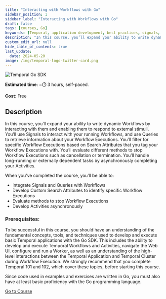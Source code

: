 ```yaml
---
title: "Interacting with Workflows with Go"
sidebar_position: 1
sidebar_label: "Interacting with Workflows with Go"
draft: false
tags: [courses, Go]
keywords: [Temporal, application development, best practices, signals, queries, asynchronous activity completion, async activity completion, cancellations, search attributes]
description: "In this course, you’ll expand your ability to write dynamic Workflows by interacting with them and enabling them to respond to external stimuli."
custom_edit_url: null
hide_table_of_contents: true
last_update:
  date: 2024-05-20
image: /img/temporal-logo-twitter-card.png
---
```


<img className="banner" src="/img/sdk_banners/banner_go.png" alt="Temporal Go SDK" />

**Estimated time**: ~⏱️ 3 hours, self-paced.

**Cost**: Free

## Description

In this course, you’ll expand your ability to write dynamic Workflows by interacting with them and enabling them to respond to external stimuli. You’ll use Signals to interact with your running Workflows, and use Queries to retrieve information about your Workflow Executions. You’ll filter for specific Workflow Executions based on Search Attributes that you tag your Workflow Executions with. You’ll evaluate different methods to stop Workflow Executions such as cancellation or termination. You’ll handle long-running or externally dependent tasks by asynchronously completing your Activities.

When you've completed the course, you'll be able to:

* Integrate Signals and Queries with Workflows
* Develop Custom Search Attributes to identify specific Workflow Executions
* Evaluate methods to stop Workflow Executions
* Develop Activities asynchronously

### Prerequisites:

To be successful in this course, you should have an understanding of the fundamental concepts, tools, and techniques used to develop and execute basic Temporal applications with the Go SDK. This includes the ability to develop and execute Temporal Workflows and Activities, navigate the Web UI, configure and run a Worker, as well as an understanding of the high-level interactions between the Temporal Application and Temporal Cluster during Workflow Execution. We strongly recommend that you complete Temporal 101 and 102, which cover these topics, before starting this course.

Since code used in examples and exercises are written in Go, you must also have at least basic proficiency with the Go programming language.

<a className="button button--primary" href="https://temporal.talentlms.com/catalog/info/id:213">Go to Course</a> 